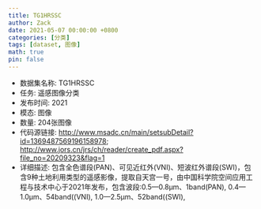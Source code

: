 ```yaml
---
title: TG1HRSSC
author: Zack
date: 2021-05-07 00:00:00 +0800
categories: [分类]
tags: [dataset, 图像]
math: true
pin: false
---
```

- 数据集名称: TG1HRSSC
- 任务: 遥感图像分类
- 发布时间: 2021
- 模态: 图像
- 数量: 204张图像
- 代码源链接: http://www.msadc.cn/main/setsubDetail?id=1369487569196158978; http://www.jors.cn/jrs/ch/reader/create_pdf.aspx?file_no=20209323&flag=1
- 详细描述: 包含全色谱段(PAN)、可见近红外(VNI)、短波红外谱段(SWI)，包含9种土地利用类型的遥感影像，提取自天宫一号，由中国科学院空间应用工程与技术中心于2021年发布，包含波段:0.5—0.8μm、1band(PAN), 0.4—1.0μm、54band((VNI), 1.0—2.5μm、52band((SWI),
